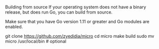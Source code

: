 Building from source
If your operating system does not have a binary release, but does run Go, you can build from source.

Make sure that you have Go version 1.11 or greater and Go modules are enabled.

git clone https://github.com/zyedidia/micro
cd micro
make build
sudo mv micro /usr/local/bin # optional
